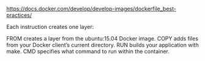 https://docs.docker.com/develop/develop-images/dockerfile_best-practices/

Each instruction creates one layer:

FROM creates a layer from the ubuntu:15.04 Docker image.
COPY adds files from your Docker client’s current directory.
RUN builds your application with make.
CMD specifies what command to run within the container.
